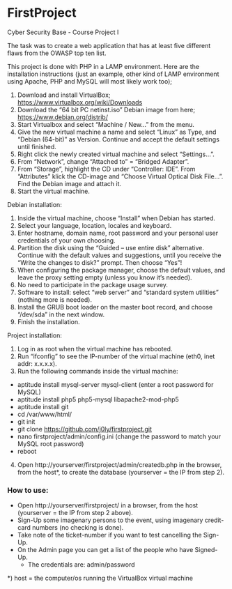 # FirstProject

Cyber Security Base - Course Project I

The task was to create a web application that has at least five different flaws from the OWASP top ten list.

This project is done with PHP in a LAMP environment. 
Here are the installation instructions (just an example, other kind of LAMP environment using Apache, PHP and MySQL will most likely work too);

1.	Download and install VirtualBox; https://www.virtualbox.org/wiki/Downloads
2.	Download the “64 bit PC netinst.iso” Debian image from here; https://www.debian.org/distrib/
3.	Start Virtualbox and select “Machine / New…” from the menu.
4.	Give the new virtual machine a name and select “Linux” as Type, and “Debian (64-bit)” as Version. Continue and accept the default settings until finished.
5.	Right click the newly created virtual machine and select “Settings…”.
6.	From “Network”, change “Attached to” = “Bridged Adapter”. 
7.	From “Storage”, highlight the CD under “Controller: IDE”. From “Attributes” klick the CD-image and “Choose Virtual Optical Disk File…”. Find the Debian image and attach it.
8.	Start the virtual machine.


Debian installation:

1.	Inside the virtual machine, choose “Install” when Debian has started.
2.	Select your language, location, locales and keyboard.
3.	Enter hostname, domain name, root password and your personal user credentials of your own choosing. 
4.	Partition the disk using the “Guided – use entire disk” alternative. Continue with the default values and suggestions, until you receive the “Write the changes to disk?” prompt. Then choose “Yes”!
5.	When configuring the package manager, choose the default values, and leave the proxy setting empty (unless you know it’s needed).
6.	No need to participate in the package usage survey.
7.	Software to install: select “web server” and “standard system utilities” (nothing more is needed).
8.	Install the GRUB boot loader on the master boot record, and choose “/dev/sda” in the next window.
9.	Finish the installation. 


Project installation:

1.	Log in as root when the virtual machine has rebooted.
2.	Run “ifconfig” to see the IP-number of the virtual machine (eth0, inet addr: x.x.x.x).
3.	Run the following commands inside the virtual machine:
   * aptitude install mysql-server mysql-client (enter a root password for MySQL)
   * aptitude install php5 php5-mysql libapache2-mod-php5
   * aptitude install git
   * cd /var/www/html/
   * git init
   * git clone https://github.com/j0ly/firstproject.git
   * nano firstproject/admin/config.ini (change the password to match your MySQL root password)
   * reboot	
4.  Open http://yourserver/firstproject/admin/createdb.php in the browser, from the host*, to create the database (yourserver = the IP from step 2).

### How to use:

* Open http://yourserver/firstproject/ in a browser, from the host (yourserver = the IP from step 2 above).
* Sign-Up some imagenary persons to the event, using imagenary credit-card numbers (no checking is done).
* Take note of the ticket-number if you want to test cancelling the Sign-Up.
* On the Admin page you can get a list of the people who have Signed-Up.
  * The credentials are: admin/password




*) host = the computer/os running the VirtualBox virtual machine
